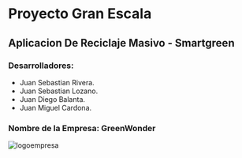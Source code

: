# Proyecto Gran Escala

## Aplicacion De Reciclaje Masivo - Smartgreen

### Desarrolladores:

* Juan Sebastian Rivera.
* Juan Sebastian Lozano.
* Juan Diego Balanta.
* Juan Miguel Cardona.


### Nombre de la Empresa: GreenWonder 

![logoempresa](https://user-images.githubusercontent.com/12604660/44176608-2299e780-a0b0-11e8-9c26-ccc3f6ffcaee.jpeg)


